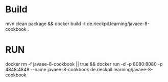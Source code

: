 # Build
mvn clean package && docker build -t de.rieckpil.learning/javaee-8-cookbook .

# RUN

docker rm -f javaee-8-cookbook || true && docker run -d -p 8080:8080 -p 4848:4848 --name javaee-8-cookbook de.rieckpil.learning/javaee-8-cookbook 